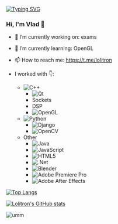 [![Typing SVG](https://readme-typing-svg.herokuapp.com?font=Fira+Code&size=12&width=435&lines=found+cool+widget;+too+bad+i+can't+compose+a+single+line)](https://git.io/typing-svg)

### Hi, I'm Vlad 👋
<!--
**Lolitron-0/Lolitron-0** is a ✨ _special_ ✨ repository because its `README.md` (this file) appears on your GitHub profile.

Here are some ideas to get you started:
-->

- 🔭 I’m currently working on: 
  exams 
- 🌱 I’m currently learning:
OpenGL
- 📫 How to reach me:
https://t.me/lolitron
- I worked with 👇:

  - ![C++](https://img.shields.io/badge/c++-%2300599C.svg?style=for-the-badge&logo=c%2B%2B&logoColor=white)
    * ![Qt](https://img.shields.io/badge/Qt-%23217346.svg?style=for-the-badge&logo=Qt&logoColor=white)
    * Sockets
    * DSP
    * ![OpenGL](https://img.shields.io/badge/OpenGL-%23FFFFFF.svg?style=for-the-badge&logo=opengl)
  - ![Python](https://img.shields.io/badge/python-3670A0?style=for-the-badge&logo=python&logoColor=ffdd54)
    * ![Django](https://img.shields.io/badge/django-%23092E20.svg?style=for-the-badge&logo=django&logoColor=white)
    * ![OpenCV](https://img.shields.io/badge/opencv-%23white.svg?style=for-the-badge&logo=opencv&logoColor=white)
  - Other
    * ![Java](https://img.shields.io/badge/java-%23ED8B00.svg?style=for-the-badge&logo=java&logoColor=white)
    * ![JavaScript](https://img.shields.io/badge/javascript-%23323330.svg?style=for-the-badge&logo=javascript&logoColor=%23F7DF1E)
    * ![HTML5](https://img.shields.io/badge/html5-%23E34F26.svg?style=for-the-badge&logo=html5&logoColor=white)
    * ![.Net](https://img.shields.io/badge/.NET-5C2D91?style=for-the-badge&logo=.net&logoColor=white)
    * ![Blender](https://img.shields.io/badge/blender-%23F5792A.svg?style=for-the-badge&logo=blender&logoColor=white)
    * ![Adobe Premiere Pro](https://img.shields.io/badge/Adobe%20Premiere%20Pro-9999FF.svg?style=for-the-badge&logo=Adobe%20Premiere%20Pro&logoColor=white)
    * ![Adobe After Effects](https://img.shields.io/badge/Adobe%20After%20Effects-9999FF.svg?style=for-the-badge&logo=Adobe%20After%20Effects&logoColor=white)

[![Top Langs](https://github-readme-stats.vercel.app/api/top-langs/?username=lolitron-0&theme=synthwave)](https://github.com/anuraghazra/github-readme-stats) 

[![Lolitron's GitHub stats](https://github-readme-stats.vercel.app/api?username=lolitron-0&theme=synthwave)](https://github.com/anuraghazra/github-readme-stats)

![umm](https://komarev.com/ghpvc/?username=lolitron-0)

